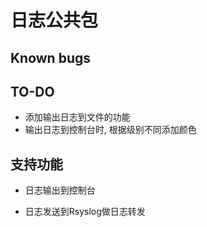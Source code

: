 # 日志公共包

## Known bugs

## TO-DO
- 添加输出日志到文件的功能
- 输出日志到控制台时, 根据级别不同添加颜色

## 支持功能

- 日志输出到控制台

- 日志发送到Rsyslog做日志转发